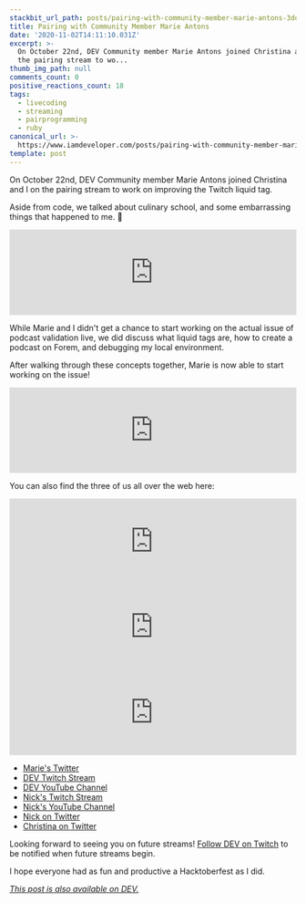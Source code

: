 ```yaml
---
stackbit_url_path: posts/pairing-with-community-member-marie-antons-3doi
title: Pairing with Community Member Marie Antons
date: '2020-11-02T14:11:10.031Z'
excerpt: >-
  On October 22nd, DEV Community member Marie Antons joined Christina and I on
  the pairing stream to wo...
thumb_img_path: null
comments_count: 0
positive_reactions_count: 18
tags:
  - livecoding
  - streaming
  - pairprogramming
  - ruby
canonical_url: >-
  https://www.iamdeveloper.com/posts/pairing-with-community-member-marie-antons-3doi/
template: post
---
```

On October 22nd, DEV Community member Marie Antons joined Christina and I on the pairing stream to work on improving the Twitch liquid tag.

Aside from code, we talked about culinary school, and some embarrassing things that happened to me. 🤣


<iframe class="liquidTag" src="https://dev.to/embed/youtube?args=CKlNLcfxiHs" style="border: 0; width: 100%;"></iframe>


While Marie and I didn't get a chance to start working on the actual issue of podcast validation live, we did discuss what liquid tags are, how to create a podcast on Forem, and debugging my local environment. 

After walking through these concepts together, Marie is now able to start working on the issue!


<iframe class="liquidTag" src="https://dev.to/embed/github?args=https%3A%2F%2Fgithub.com%2Fforem%2Fforem%2Fissues%2F3588" style="border: 0; width: 100%;"></iframe>


You can also find the three of us all over the web here:


<iframe class="liquidTag" src="https://dev.to/embed/user?args=marieantons" style="border: 0; width: 100%;"></iframe>



<iframe class="liquidTag" src="https://dev.to/embed/user?args=nickytonline" style="border: 0; width: 100%;"></iframe>



<iframe class="liquidTag" src="https://dev.to/embed/user?args=coffeecraftcode" style="border: 0; width: 100%;"></iframe>


* [Marie's Twitter](https://twitter.com/MarieAntons)
* [DEV Twitch Stream](https://www.twitch.tv/thepracticaldev)
* [DEV YouTube Channel](https://www.youtube.com/c/thepracticaldevteam)
* [Nick's Twitch Stream](https://www.twitch.tv/nickytonline)
* [Nick's YouTube Channel](https://iamdeveloper.com/youtube)
* [Nick on Twitter](https://twitter.com/nickytonline)
* [Christina on Twitter](https://twitter.com/coffeecraftcode)

Looking forward to seeing you on future streams! [Follow DEV on Twitch](twitch.tv/thepracticaldev) to be notified when future streams begin. 

I hope everyone had as fun and productive a Hacktoberfest as I did.

*[This post is also available on DEV.](https://dev.to/devteam/pairing-with-community-member-marie-antons-3doi)*


<script>
const parent = document.getElementsByTagName('head')[0];
const script = document.createElement('script');
script.type = 'text/javascript';
script.src = 'https://cdnjs.cloudflare.com/ajax/libs/iframe-resizer/4.1.1/iframeResizer.min.js';
script.charset = 'utf-8';
script.onload = function() {
    window.iFrameResize({}, '.liquidTag');
};
parent.appendChild(script);
</script>    
